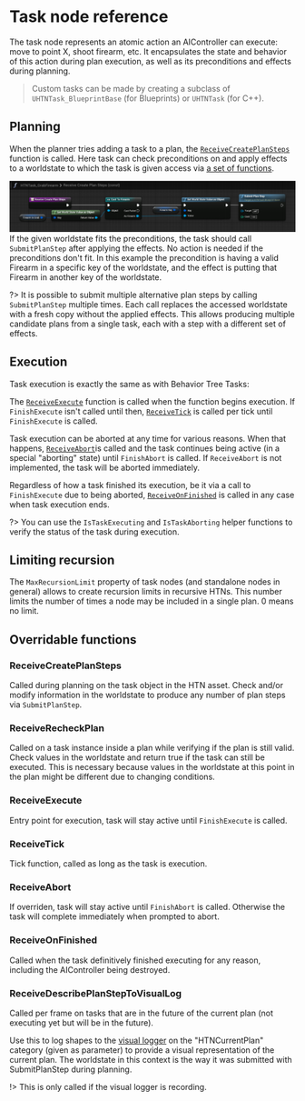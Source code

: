 # Task node reference

The task node represents an atomic action an AIController can execute: move to point X, shoot firearm, etc. 
It encapsulates the state and behavior of this action during plan execution, as well as its preconditions and effects during planning.

> Custom tasks can be made by creating a subclass of `UHTNTask_BlueprintBase` (for Blueprints) or `UHTNTask` (for C++).

## Planning

When the planner tries adding a task to a plan, the [`ReceiveCreatePlanSteps`](#receivecreateplansteps) function is called. Here task can check preconditions on and apply effects to a worldstate to which the task is given access via [a set of functions](manipulating-worldstate.md). 

![CreatePlanSteps of GrabFirearm](_media/grab_firearm_create_plan_steps.png)
If the given worldstate fits the preconditions, the task should call `SubmitPlanStep` after applying the effects. No action is needed if the preconditions don't fit. In this example the precondition is having a valid Firearm in a specific key of the worldstate, and the effect is putting that Firearm in another key of the worldstate.

?> It is possible to submit multiple alternative plan steps by calling `SubmitPlanStep` multiple times. Each call replaces the accessed worldstate with a fresh copy without the applied effects. This allows producing multiple candidate plans from a single task, each with a step with a different set of effects.

## Execution

Task execution is exactly the same as with Behavior Tree Tasks:

The [`ReceiveExecute`](#receiveexecute) function is called when the function begins execution. 
If `FinishExecute` isn't called until then, [`ReceiveTick`](#receivetick) is called per tick until `FinishExecute` is called.

Task execution can be aborted at any time for various reasons. When that happens, [`ReceiveAbort`](#receiveabort)is called and the task continues being active (in a special "aborting" state) until `FinishAbort` is called.
If `ReceiveAbort` is not implemented, the task will be aborted immediately.

Regardless of how a task finished its execution, be it via a call to `FinishExecute` due to being aborted, [`ReceiveOnFinished`](#receiveonfinished) is called in any case when task execution ends.

?> You can use the `IsTaskExecuting` and `IsTaskAborting` helper functions to verify the status of the task during execution.

## Limiting recursion

The `MaxRecursionLimit` property of task nodes (and standalone nodes in general) allows to create recursion limits in recursive HTNs. This number limits the number of times a node may be included in a single plan. 0 means no limit.

## Overridable functions

### ReceiveCreatePlanSteps

Called during planning on the task object in the HTN asset. 
Check and/or modify information in the worldstate to produce any number of plan steps via `SubmitPlanStep`.

### ReceiveRecheckPlan

Called on a task instance inside a plan while verifying if the plan is still valid.
Check values in the worldstate and return true if the task can still be executed.
This is necessary because values in the worldstate at this point in the plan might be different due to changing conditions.

### ReceiveExecute

Entry point for execution, task will stay active until `FinishExecute` is called.

### ReceiveTick

Tick function, called as long as the task is execution.

### ReceiveAbort

If overriden, task will stay active until `FinishAbort` is called.
Otherwise the task will complete immediately when prompted to abort.

### ReceiveOnFinished

Called when the task definitively finished executing for any reason, including the AIController being destroyed.

### ReceiveDescribePlanStepToVisualLog

Called per frame on tasks that are in the future of the current plan (not executing yet but will be in the future).

Use this to log shapes to the [visual logger](https://docs.unrealengine.com/en-US/Gameplay/Tools/VisualLogger/index.html) on the "HTNCurrentPlan" category (given as parameter) to provide a visual representation of the current plan.
The worldstate in this context is the way it was submitted with SubmitPlanStep during planning.

!> This is only called if the visual logger is recording.
